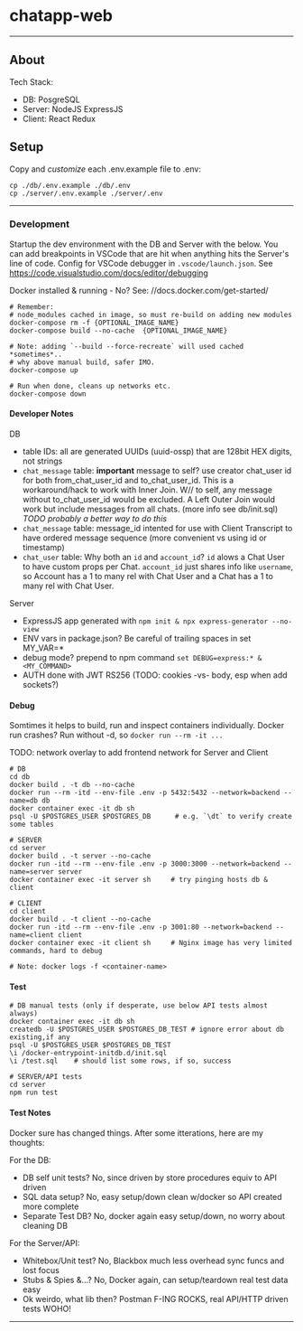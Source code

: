 # chatapp-web

------------------------------------------------------------------

## About

Tech Stack:
- DB: PosgreSQL
- Server: NodeJS ExpressJS
- Client: React Redux

## Setup

Copy and *customize* each .env.example file to .env:
```
cp ./db/.env.example ./db/.env
cp ./server/.env.example ./server/.env
```

------------------------------------------------------------------
### Development

Startup the dev environment with the DB and Server with the below. You can add 
breakpoints in VSCode that are hit when anything hits the Server's line of code.
Config for VSCode debugger in `.vscode/launch.json`.
See https://code.visualstudio.com/docs/editor/debugging

Docker installed & running - No? See: //docs.docker.com/get-started/

```
# Remember: 
# node_modules cached in image, so must re-build on adding new modules
docker-compose rm -f {OPTIONAL_IMAGE_NAME}
docker-compose build --no-cache  {OPTIONAL_IMAGE_NAME}

# Note: adding `--build --force-recreate` will used cached *sometimes*.. 
# why above manual build, safer IMO.
docker-compose up

# Run when done, cleans up networks etc.
docker-compose down
```

#### Developer Notes

DB
- table IDs: all are generated UUIDs (uuid-ossp) that are 128bit HEX digits, not strings
- `chat_message` table: **important** message to self? use creator chat_user id for both from_chat_user_id and to_chat_user_id. This is a workaround/hack to work with Inner Join. W// to self, any message without to_chat_user_id would be excluded. A Left Outer Join would work but include messages from all chats. (more info see db/init.sql) *TODO probably a better way to do this*
- `chat_message` table: message_id intented for use with Client Transcript to have ordered message sequence (more convenient vs using id or timestamp)
- `chat_user` table: Why both an `id` and `account_id`? `id` alows a Chat User to have custom props per Chat. `account_id` just shares info like `username`, so Account has a 1 to many rel with Chat User and a Chat has a 1 to many rel  with Chat User.

Server
- ExpressJS app generated with `npm init & npx express-generator --no-view`
- ENV vars in package.json? Be careful of trailing spaces in set MY_VAR=*
- debug mode? prepend to npm command `set DEBUG=express:* & <MY_COMMAND>`
- AUTH done with JWT RS256 (TODO: cookies -vs- body, esp when add sockets?)

#### Debug

Somtimes it helps to build, run and inspect containers individually. Docker run crashes? Run without -d, so `docker run --rm -it ...`

TODO: network overlay to add frontend network for Server and Client

```
# DB
cd db
docker build . -t db --no-cache
docker run --rm -itd --env-file .env -p 5432:5432 --network=backend --name=db db
docker container exec -it db sh
psql -U $POSTGRES_USER $POSTGRES_DB      # e.g. `\dt` to verify create some tables

# SERVER
cd server
docker build . -t server --no-cache
docker run -itd --rm --env-file .env -p 3000:3000 --network=backend --name=server server
docker container exec -it server sh     # try pinging hosts db & client

# CLIENT
cd client
docker build . -t client --no-cache
docker run -itd --rm --env-file .env -p 3001:80 --network=backend --name=client client
docker container exec -it client sh     # Nginx image has very limited commands, hard to debug

# Note: docker logs -f <container-name>
```

#### Test

```
# DB manual tests (only if desperate, use below API tests almost always)
docker container exec -it db sh
createdb -U $POSTGRES_USER $POSTGRES_DB_TEST # ignore error about db existing,if any
psql -U $POSTGRES_USER $POSTGRES_DB_TEST
\i /docker-entrypoint-initdb.d/init.sql
\i /test.sql    # should list some rows, if so, success

# SERVER/API tests
cd server
npm run test
```

#### Test Notes

Docker sure has changed things. After some itterations, here are my thoughts:

For the DB:
- DB self unit tests? No, since driven by store procedures equiv to API driven
- SQL data setup? No, easy setup/down clean w/docker so API created more complete
- Separate Test DB? No, docker again easy setup/down, no worry about cleaning DB

For the Server/API:
- Whitebox/Unit test? No, Blackbox much less overhead sync funcs and lost focus
- Stubs & Spies &...? No, Docker again, can setup/teardown real test data easy
- Ok weirdo, what lib then? Postman F-ING ROCKS, real API/HTTP driven tests WOHO!

------------------------------------------------------------------
